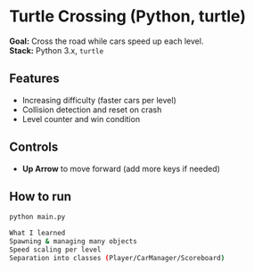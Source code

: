 # Turtle Crossing (Python, turtle)

**Goal:** Cross the road while cars speed up each level.  
**Stack:** Python 3.x, `turtle`

## Features
- Increasing difficulty (faster cars per level)
- Collision detection and reset on crash
- Level counter and win condition

## Controls
- **Up Arrow** to move forward (add more keys if needed)

## How to run
```bash
python main.py

What I learned
Spawning & managing many objects
Speed scaling per level
Separation into classes (Player/CarManager/Scoreboard)
